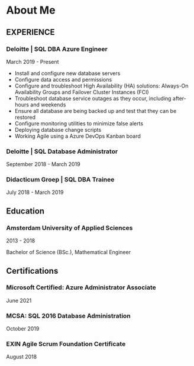 # About Me


## EXPERIENCE

### Deloitte | SQL DBA Azure Engineer

March 2019 - Present

- Install and configure new database servers
- Configure data access and permissions
- Configure and troubleshoot High Availability (HA) solutions: Always-On Availability Groups and Failover Cluster Instances (FCI)
- Troubleshoot database service outages as they occur, including after-hours and weekends
- Ensure all database are being backed up and test that they can be restored
- Configure monitoring utilities to minimize false alerts
- Deploying database change scripts
- Working Agile using a Azure DevOps Kanban board

### Deloitte | SQL Database Administrator

September 2018 -  March 2019

### Didacticum Groep | SQL DBA Trainee

July 2018 - March 2019


## Education

### Amsterdam University of Applied Sciences

2013 - 2018

Bachelor of Science (BSc.), Mathematical Engineer


## Certifications

### Microsoft Certified: Azure Administrator Associate

June 2021

### MCSA: SQL 2016 Database Administration

October 2019

### EXIN Agile Scrum Foundation Certificate

August 2018
